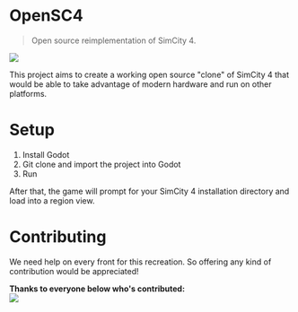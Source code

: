 # OpenSC4
> Open source reimplementation of SimCity 4.

[![](https://dcbadge.vercel.app/api/server/53yN9BjA54)](https://discord.gg/53yN9BjA54)

This project aims to create a working open source "clone" of
SimCity 4 that would be able to take advantage of modern hardware
and run on other platforms.

# Setup
1. Install Godot
2. Git clone and import the project into Godot
3. Run

After that, the game will prompt for your SimCity 4 installation
directory and load into a region view.

# Contributing
We need help on every front for this recreation.
So offering any kind of contribution would be appreciated!

**Thanks to everyone below who's contributed:**  
<a href="https://github.com/OpenSC4-org/OpenSC4/graphs/contributors">
  <img src="https://contrib.rocks/image?repo=OpenSC4-org/OpenSC4" />
</a>
